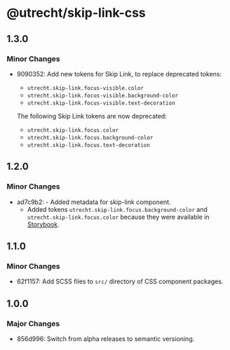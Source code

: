 # @utrecht/skip-link-css

## 1.3.0

### Minor Changes

- 9090352: Add new tokens for Skip Link, to replace deprecated tokens:

  - `utrecht.skip-link.focus-visible.color`
  - `utrecht.skip-link.focus-visible.background-color`
  - `utrecht.skip-link.focus-visible.text-decoration`

  The following Skip Link tokens are now deprecated:

  - `utrecht.skip-link.focus.color`
  - `utrecht.skip-link.focus.background-color`
  - `utrecht.skip-link.focus.text-decoration`

## 1.2.0

### Minor Changes

- ad7c9b2: - Added metadata for skip-link component.
  - Added tokens `utrecht.skip-link.focus.background-color` and `utrecht.skip-link.focus.color` because they were available in [Storybook](https://nl-design-system.github.io/utrecht/storybook/?path=/story/css_css-skip-link--design-tokens).

## 1.1.0

### Minor Changes

- 62f1157: Add SCSS files to `src/` directory of CSS component packages.

## 1.0.0

### Major Changes

- 856d996: Switch from alpha releases to semantic versioning.
